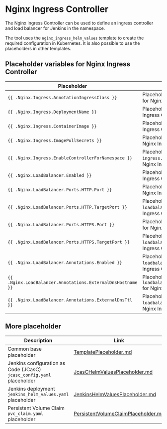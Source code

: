 # Nginx Ingress Controller

The Nginx Ingress Controller can be used to define an ingress controller and load balancer for Jenkins in the namespace.

The tool uses the `nginx_ingress_helm_values` template to create the required configuration in Kubernetes.
It is also possible to use the placeholders in other templates.

## Placeholder variables for Nginx Ingress Controller

| Placeholder | Description | Source |
| --- | --- | --- |
| `{{ .Nginx.Ingress.AnnotationIngressClass }}` | Placeholder for `ingress.annotationIngressClass` for Nginx Ingress Controller | configuration `NGINX_INGRESS_ANNOTATION_CLASS` |
| `{{ .Nginx.Ingress.DeploymentName }}` | Placeholder for `ingress.deploymentName` for Nginx Ingress Controller | configuration `NGINX_INGRESS_DEPLOYMENT_NAME` |
| `{{ .Nginx.Ingress.ContainerImage }}` | Placeholder for `ingress.containerImage` for Nginx Ingress Controller | configuration `NGINX_INGRESS_CONTROLLER_CONTAINER_IMAGE` |
| `{{ .Nginx.Ingress.ImagePullSecrets }}` | Placeholder for `ingress.imagePullSecrets` for Nginx Ingress Controller | configuration `NGINX_INGRESS_CONTROLLER_CONTAINER_PULL_SECRETS` |
| `{{ .Nginx.Ingress.EnableControllerForNamespace }}` | Placeholder for `ingress.controllerForNamespace.enabled` for Nginx Ingress Controller | configuration `NGINX_INGRESS_CONTROLLER_FOR_NAMESPACE` |
| `{{ .Nginx.LoadBalancer.Enabled }}` | Placeholder for `loadbalancer.enabled` for Nginx Ingress Controller load balancer | configuration `NGINX_LOADBALANCER_ENABLED` |
| `{{ .Nginx.LoadBalancer.Ports.HTTP.Port }}` | Placeholder for `loadbalancer.ports.http.port` for Nginx Ingress Controller load balancer | configuration `NGINX_LOADBALANCER_HTTP_PORT` |
| `{{ .Nginx.LoadBalancer.Ports.HTTP.TargetPort }}` | Placeholder for `loadbalancer.ports.http.targetPort` for Nginx Ingress Controller load balancer | configuration `NGINX_LOADBALANCER_HTTP_TARGETPORT` |
| `{{ .Nginx.LoadBalancer.Ports.HTTPS.Port }}` | Placeholder for `loadbalancer.ports.https.port` for Nginx Ingress Controller load balancer | configuration `NGINX_LOADBALANCER_HTTPS_PORT` |
| `{{ .Nginx.LoadBalancer.Ports.HTTPS.TargetPort }}` | Placeholder for `loadbalancer.ports.https.targetPort` for Nginx Ingress Controller load balancer | configuration `NGINX_LOADBALANCER_HTTPS_TARGETPORT` |
| `{{ .Nginx.LoadBalancer.Annotations.Enabled }}` | Placeholder for `loadbalancer.annotations.enabled` for Nginx Ingress Controller load balancer | configuration `NGINX_LOADBALANCER_ANNOTATIONS_ENABLED` |
| `{{ .Nginx.LoadBalancer.Annotations.ExternalDnsHostname }}` | Placeholder for `loadbalancer.annotations.external_dns_hostname` for Nginx Ingress Controller load balancer | configuration `NGINX_LOADBALANCER_ANNOTATIONS_EXT_DNS_HOSTNAME` |
| `{{ .Nginx.LoadBalancer.Annotations.ExternalDnsTtl }}` | Placeholder for `loadbalancer.annotations.external_dns_ttl` for Nginx Ingress Controller load balancer | configuration `NGINX_LOADBALANCER_ANNOTATIONS_EXT_DNS_TTL` |

## More placeholder
| Description | Link |
| --- | --- |
| Common base placeholder | [TemplatePlaceholder.md](TemplatePlaceholder.md) |
| Jenkins configuration as Code (JCasC) `jcasc_config.yaml` placeholder | [JcasCHelmValuesPlaceholder.md](JcasCHelmValuesPlaceholder.md) |
| Jenkins deployment `jenkins_helm_values.yaml` placeholder | [JenkinsHelmValuesPlaceholder.md](JenkinsHelmValuesPlaceholder.md) |
| Persistent Volume Claim `pvc_claim.yaml` placeholder | [PersistentVolumeClaimPlaceholder.md](PersistentVolumeClaimPlaceholder.md) |
